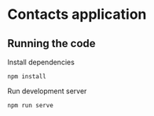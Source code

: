 # Contacts application

## Running the code
Install dependencies
```
npm install
```

Run development server
```
npm run serve
```